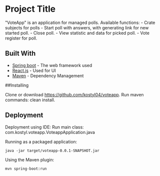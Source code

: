# Project Title

"VoteApp" is an application for managed polls. 
Available functions:
	- Crate subjects for polls
	- Start poll with answers, with generating link for new started poll.
	- Close poll.
	- View statistic and data for picked poll.
	- Vote register for poll.
	 
## Built With

* [Spring boot](https://projects.spring.io/spring-boot/) - The web framework used
* [React.js](https://reactjs.org/) - Used for UI
* [Maven](https://maven.apache.org/) - Dependency Management

##Installing

Clone or download https://github.com/kostyl04/voteapp. 
Run maven commands: clean install.


## Deployment

Deployment using IDE:
Run main class: com.kostyl.voteapp.VoteappApplication.java

Running as a packaged application:
```
java -jar target/voteapp-0.0.1-SNAPSHOT.jar
```
Using the Maven plugin:
```
mvn spring-boot:run
```





